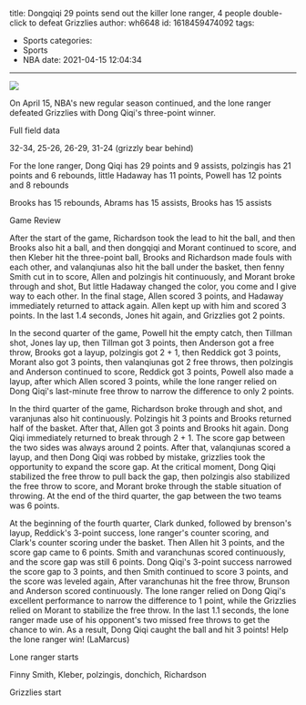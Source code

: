 title: Dongqiqi 29 points send out the killer lone ranger, 4 people double-click to defeat Grizzlies
author: wh6648
id: 1618459474092
tags: 
- Sports
categories: 
- Sports
- NBA
date: 2021-04-15 12:04:34
---
![](https://p3.itc.cn/q_70/images01/20210415/9d6b6b3ea7ed4ca68d5c4e639e1ab2d5.jpeg)


On April 15, NBA's new regular season continued, and the lone ranger defeated Grizzlies with Dong Qiqi's three-point winner.

Full field data

32-34, 25-26, 26-29, 31-24 (grizzly bear behind)

For the lone ranger, Dong Qiqi has 29 points and 9 assists, polzingis has 21 points and 6 rebounds, little Hadaway has 11 points, Powell has 12 points and 8 rebounds

Brooks has 15 rebounds, Abrams has 15 assists, Brooks has 15 assists

Game Review

After the start of the game, Richardson took the lead to hit the ball, and then Brooks also hit a ball, and then dongqiqi and Morant continued to score, and then Kleber hit the three-point ball, Brooks and Richardson made fouls with each other, and valanqiunas also hit the ball under the basket, then fenny Smith cut in to score, Allen and polzingis hit continuously, and Morant broke through and shot, But little Hadaway changed the color, you come and I give way to each other. In the final stage, Allen scored 3 points, and Hadaway immediately returned to attack again. Allen kept up with him and scored 3 points. In the last 1.4 seconds, Jones hit again, and Grizzlies got 2 points.

In the second quarter of the game, Powell hit the empty catch, then Tillman shot, Jones lay up, then Tillman got 3 points, then Anderson got a free throw, Brooks got a layup, polzingis got 2 + 1, then Reddick got 3 points, Morant also got 3 points, then valanqiunas got 2 free throws, then polzingis and Anderson continued to score, Reddick got 3 points, Powell also made a layup, after which Allen scored 3 points, while the lone ranger relied on Dong Qiqi's last-minute free throw to narrow the difference to only 2 points.

In the third quarter of the game, Richardson broke through and shot, and varanjunas also hit continuously. Polzingis hit 3 points and Brooks returned half of the basket. After that, Allen got 3 points and Brooks hit again. Dong Qiqi immediately returned to break through 2 + 1. The score gap between the two sides was always around 2 points. After that, valanqiunas scored a layup, and then Dong Qiqi was robbed by mistake, grizzlies took the opportunity to expand the score gap. At the critical moment, Dong Qiqi stabilized the free throw to pull back the gap, then polzingis also stabilized the free throw to score, and Morant broke through the stable situation of throwing. At the end of the third quarter, the gap between the two teams was 6 points.

At the beginning of the fourth quarter, Clark dunked, followed by brenson's layup, Reddick's 3-point success, lone ranger's counter scoring, and Clark's counter scoring under the basket. Then Allen hit 3 points, and the score gap came to 6 points. Smith and varanchunas scored continuously, and the score gap was still 6 points. Dong Qiqi's 3-point success narrowed the score gap to 3 points, and then Smith continued to score 3 points, and the score was leveled again, After varanchunas hit the free throw, Brunson and Anderson scored continuously. The lone ranger relied on Dong Qiqi's excellent performance to narrow the difference to 1 point, while the Grizzlies relied on Morant to stabilize the free throw. In the last 1.1 seconds, the lone ranger made use of his opponent's two missed free throws to get the chance to win. As a result, Dong Qiqi caught the ball and hit 3 points! Help the lone ranger win! (LaMarcus)

Lone ranger starts

Finny Smith, Kleber, polzingis, donchich, Richardson

Grizzlies start

